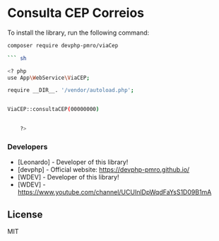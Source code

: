# Consulta CEP Correios


To install the library, run the following command:

``` sh
composer require devphp-pmro/viaCep

``` sh

<? php
use App\WebService\ViaCEP;

require __DIR__. '/vendor/autoload.php';


ViaCEP::consultaCEP(00000000)

    
    ?>
```

### Developers
* [Leonardo] - Developer of this library! 
* [devphp] - Official website: <https://devphp-pmro.github.io/>
* [WDEV] - Developer of this library!
* [WDEV] - https://www.youtube.com/channel/UCUInlDpWqdFaYsS1D09B1mA

License
----

MIT